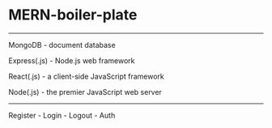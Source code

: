 # MERN-boiler-plate
---
MongoDB - document database

Express(.js) - Node.js web framework

React(.js) - a client-side JavaScript framework

Node(.js) - the premier JavaScript web server

---

Register - Login - Logout - Auth
